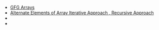 - [GFG Arrays](https://www.geeksforgeeks.org/dsa/array-data-structure-guide/)
- [Alternate Elements of Array Iterative Approach , Recursive Approach](https://www.geeksforgeeks.org/dsa/print-alternate-elements-of-an-array/)
-
-